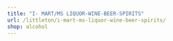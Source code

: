 ```yaml
---
title: "I- MART/MS LIQUOR-WINE-BEER-SPIRITS"
url: /littleton/i-mart-ms-liquor-wine-beer-spirits/
shop: alcohol
---
```

